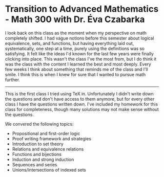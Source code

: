 # Transition to Advanced Mathematics - Math 300 with Dr. Éva Czabarka

I look back on this class as the moment when my perspective on math completely shifted. I had vague notions before this semester about logical equivalence, sets, and functions, but having everything laid out, systematically, one step at a time, purely using the definitions was so satisfying. It felt like the ideas I'd known for the last few years were finally clicking into place. This wasn't the class I've the most from, but I do think it was the class with the content I learned the best and most deeply. Every few weeks I think about something that reminds me of the class and I'll smile. I think this is when I knew for sure that I wanted to pursue math further.

---

This is the first class I tried using TeX in. Unfortunately I didn't write down the questions and don't have access to them anymore, but for every other class I have the questions written down. I've included my homework for this class for completeness, though many solutions may not make sense without the questions.

We convered the following topics:
- Propositional and first-order logic
- Proof writing framework and strategies
- Introduction to set theory
- Relations and equivalence relations
- Functions and bijections
- Induction and strong induction
- Sequences and series
- Unions/intersections of indexed sets
